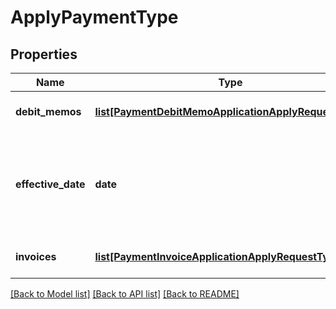 # ApplyPaymentType

## Properties
Name | Type | Description | Notes
------------ | ------------- | ------------- | -------------
**debit_memos** | [**list[PaymentDebitMemoApplicationApplyRequestType]**](PaymentDebitMemoApplicationApplyRequestType.md) | Container for debit memos.  | [optional] 
**effective_date** | **date** | The date when the payment application takes effect, in &#x60;yyyy-mm-dd&#x60; format.  | [optional] 
**invoices** | [**list[PaymentInvoiceApplicationApplyRequestType]**](PaymentInvoiceApplicationApplyRequestType.md) | Container for invoices.  | [optional] 

[[Back to Model list]](../README.md#documentation-for-models) [[Back to API list]](../README.md#documentation-for-api-endpoints) [[Back to README]](../README.md)


